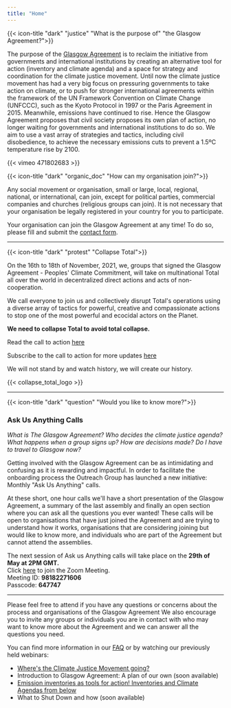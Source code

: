 ```yaml
---
title: "Home"
---
```


{{< icon-title "dark" "justice" "What is the purpose of" "the Glasgow Agreement?">}}

The purpose of the [Glasgow Agreement](./agreement) is to reclaim the initiative from governments and international institutions by creating an alternative tool for action (inventory and climate agenda) and a space for strategy and coordination for the climate justice movement. Until now the climate justice movement has had a very big focus on pressuring governments to take action on climate, or to push for stronger international agreements within the framework of the UN Framework Convention on Climate Change (UNFCCC), such as the Kyoto Protocol in 1997 or the Paris Agreement in 2015. Meanwhile, emissions have continued to rise. Hence the Glasgow Agreement proposes that civil society proposes its own plan of action, no longer waiting for governments and international institutions to do so. We aim to use a vast array of strategies and tactics, including civil disobedience, to achieve the necessary emissions cuts to prevent a 1.5ºC temperature rise by 2100.  

{{< vimeo 471802683 >}}

{{< icon-title "dark" "organic_doc" "How can my organisation join?">}}

Any social movement or organisation, small or large, local, regional, national, or international, can join, except for political parties, commercial companies and churches (religious groups can join). It is not necessary that your organisation be legally registered in your country for you to participate.  

Your organisation can join the Glasgow Agreement at any time! To do so, please fill and submit the [contact form](./contact).  

---

{{< icon-title "dark" "protest" "Collapse Total">}}

On the 16th to 18th of November, 2021, we, groups that signed the Glasgow Agreement - Peoples' Climate Commitment, will take on multinational Total all over the world in decentralized direct actions and acts of non-cooperation.  

We call everyone to join us and collectively disrupt Total's operations using a diverse array of tactics for powerful, creative and compassionate actions to stop one of the most powerful and ecocidal actors on the Planet.  

**We need to collapse Total to avoid total collapse.**

Read the call to action [here](https://glasgowagreement.net/en/collapse_total/)  

Subscribe to the call to action for more updates [here](https://framaforms.org/collapse-total-call-to-action-1627950762)  

We will not stand by and watch history, we will create our history.  

{{< collapse_total_logo >}}

---

{{< icon-title "dark" "question" "Would you like to know more?">}}

### Ask Us Anything Calls

*What is The Glasgow Agreement? Who decides the climate justice agenda? What happens when a group signs up? How are decisions made? Do I have to travel to Glasgow now?*  

Getting involved with the Glasgow Agreement can be as intimidating and confusing as it is rewarding and impactful. In order to facilitate the onboarding process the Outreach Group has launched a new initiative: Monthly "Ask Us Anything" calls.  

At these short, one hour calls we'll have a short presentation of the Glasgow Agreement, a summary of the last assembly and finally an open section where you can ask all the questions you ever wanted! These calls will be open to organisations that have just joined the Agreement and are trying to understand how it works, organisations that are considering joining but would like to know more, and individuals who are part of the Agreement but cannot attend the assemblies.  

The next session of Ask us Anything calls will take place on the **29th of May at 2PM GMT.**  
Click [here](https://greenpeace.zoom.us/j/98182271606?pwd=dGdXanRjTTV6Um5URE1tcDI0NnZWdz09) to join the Zoom Meeting.  
Meeting ID: **98182271606**  
Passcode: **647747**  

---

Please feel free to attend if you have any questions or concerns about the process and organisations of the Glasgow Agreement
We also encourage you to invite any groups or individuals you are in contact with who may want to know more about the Agreement and we can answer all the questions you need.


You can find more information in our [FAQ](./faq) or by watching our previously held webinars:
- [Where's the Climate Justice Movement going?](https://www.facebook.com/peoplesclimatecommitment/videos/2653423964896375/)
- Introduction to Glasgow Agreement: A plan of our own (soon available)
- [Emission inventories as tools for action! Inventories and Climate Agendas from below](https://www.facebook.com/peoplesclimatecommitment/videos/358312655441148/)
- What to Shut Down and how (soon available)